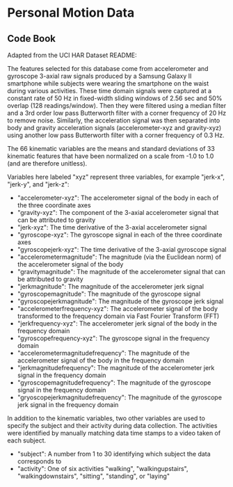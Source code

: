 # Personal Motion Data

## Code Book

Adapted from the UCI HAR Dataset README:

The features selected for this database come from accelerometer and gyroscope 3-axial raw signals produced by a Samsung Galaxy II smartphone while subjects were wearing the smartphone on the waist during various activities. These time domain signals were captured at a constant rate of 50 Hz in fixed-width sliding windows of 2.56 sec and 50% overlap (128 readings/window). Then they were filtered using a median filter and a 3rd order low pass Butterworth filter with a corner frequency of 20 Hz to remove noise. Similarly, the acceleration signal was then separated into body and gravity acceleration signals (accelerometer-xyz and gravity-xyz) using another low pass Butterworth filter with a corner frequency of 0.3 Hz. 

The 66 kinematic variables are the means and standard deviations of 33 kinematic features that have been normalized on a scale from -1.0 to 1.0 (and are therefore unitless).

Variables here labeled "xyz" represent three variables, for example "jerk-x", "jerk-y", and "jerk-z":
- "accelerometer-xyz": The accelerometer signal of the body in each of the three coordinate axes
- "gravity-xyz": The component of the 3-axial accelerometer signal that can be attributed to gravity
- "jerk-xyz": The time derivative of the 3-axial accelerometer signal
- "gyroscope-xyz": The gyroscope signal in each of the three coordinate axes
- "gyroscopejerk-xyz": The time derivative of the 3-axial gyroscope signal
- "accelerometermagnitude": The magnitude (via the Euclidean norm) of the accelerometer signal of the body
- "gravitymagnitude": The magnitude of the accelerometer signal that can be attributed to gravity
- "jerkmagnitude": The magnitude of the accelerometer jerk signal
- "gyroscopemagnitude": The magnitude of the gyroscope signal
- "gyroscopejerkmagnitude": The magnitude of the gyroscope jerk signal
- "accelerometerfrequency-xyz": The accelerometer signal of the body transformed to the frequency domain via Fast Fourier Transform (FFT)
- "jerkfrequency-xyz": The accelerometer jerk signal of the body in the frequency domain
- "gyroscopefrequency-xyz": The gyroscope signal in the frequency domain
- "accelerometermagnitudefrequency": The magnitude of the accelerometer signal of the body in the frequency domain
- "jerkmagnitudefrequency": The magnitude of the accelerometer jerk signal in the frequency domain
- "gyroscopemagnitudefrequency": The magnitude of the gyroscope signal in the frequency domain
- "gryoscopejerkmagnitudefrequency": The magnitude of the gyroscope jerk signal in the frequency domain

In addition to the kinematic variables, two other variables are used to specify the subject and their activity during data collection. The activities were identified by manually matching data time stamps to a video taken of each subject.

- "subject": A number from 1 to 30 identifying which subject the data corresponds to
- "activity": One of six activities "walking", "walkingupstairs", "walkingdownstairs", "sitting", "standing", or "laying"
